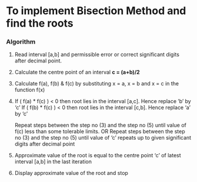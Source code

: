 # To implement Bisection Method and find the roots

### Algorithm

1.	Read interval [a,b] and permissible error or correct significant digits after decimal point.
2.	Calculate the centre point of an interval **c = (a+b)/2**
3.	Calculate f(a), f(b) & f(c) by substituting x = a, x = b and x = c in the function f(x)
4.	If ( f(a) * f(c) ) < 0 then root lies in the interval [a,c]. Hence replace ’b’ by ‘c’
	If ( f(b) * f(c) ) < 0 then root lies in the interval [c,b]. Hence replace ‘a’ by ‘c’

	Repeat steps between the step no (3) and the step no (5) until value of f(c) less than some tolerable limits.
		OR
	Repeat steps between the step no (3) and the step no (5) until value of ‘c’ repeats up to given significant digits after decimal point

5.	Approximate value of the root is equal to the centre point ‘c’ of latest interval [a,b] in the last iteration
6.	Display approximate value of the root and stop
